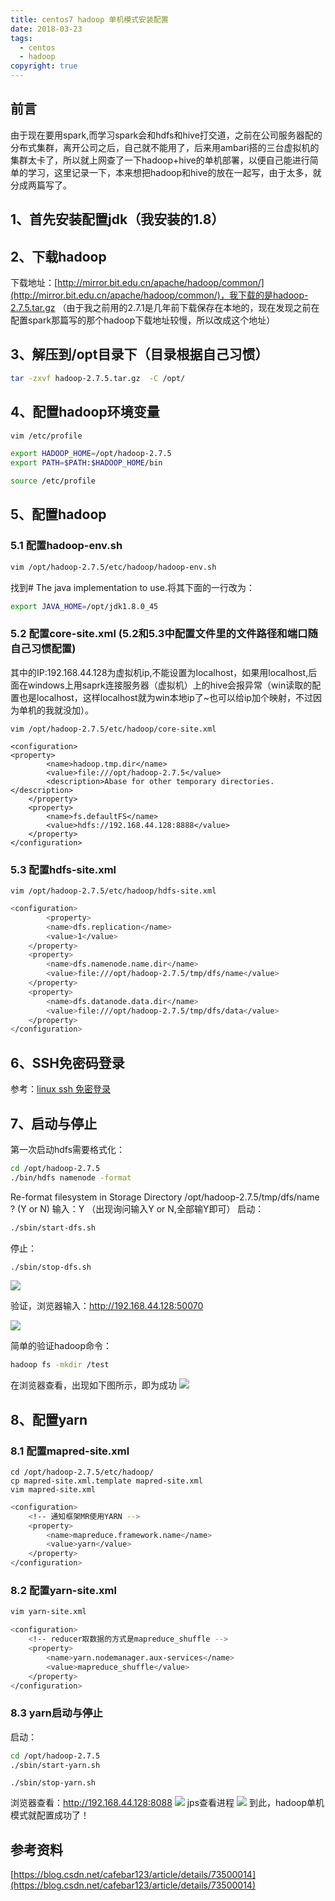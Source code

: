 ```yaml
---
title: centos7 hadoop 单机模式安装配置
date: 2018-03-23
tags:
  - centos
  - hadoop
copyright: true
---
```

## 前言
由于现在要用spark,而学习spark会和hdfs和hive打交道，之前在公司服务器配的分布式集群，离开公司之后，自己就不能用了，后来用ambari搭的三台虚拟机的集群太卡了，所以就上网查了一下hadoop+hive的单机部署，以便自己能进行简单的学习，这里记录一下，本来想把hadoop和hive的放在一起写，由于太多，就分成两篇写了。
## 1、首先安装配置jdk（我安装的1.8）
## 2、下载hadoop
下载地址：[http://mirror.bit.edu.cn/apache/hadoop/common/](http://mirror.bit.edu.cn/apache/hadoop/common/)，我下载的是hadoop-2.7.5.tar.gz
（由于我之前用的2.7.1是几年前下载保存在本地的，现在发现之前在配置spark那篇写的那个hadoop下载地址较慢，所以改成这个地址）
## 3、解压到/opt目录下（目录根据自己习惯）
```bash
tar -zxvf hadoop-2.7.5.tar.gz  -C /opt/
```
<!-- more -->
## 4、配置hadoop环境变量
```bash
vim /etc/profile
```
```bash
export HADOOP_HOME=/opt/hadoop-2.7.5
export PATH=$PATH:$HADOOP_HOME/bin  
```
```bash
source /etc/profile
```
## 5、配置hadoop


### 5.1 配置hadoop-env.sh 
```bash
vim /opt/hadoop-2.7.5/etc/hadoop/hadoop-env.sh
```
找到# The java implementation to use.将其下面的一行改为：
```bash
export JAVA_HOME=/opt/jdk1.8.0_45
```
### 5.2 配置core-site.xml (5.2和5.3中配置文件里的文件路径和端口随自己习惯配置)
其中的IP:192.168.44.128为虚拟机ip,不能设置为localhost，如果用localhost,后面在windows上用saprk连接服务器（虚拟机）上的hive会报异常（win读取的配置也是localhost，这样localhost就为win本地ip了~也可以给ip加个映射，不过因为单机的我就没加）。
```
vim /opt/hadoop-2.7.5/etc/hadoop/core-site.xml
```
```
<configuration>
<property>
        <name>hadoop.tmp.dir</name>
        <value>file:///opt/hadoop-2.7.5</value>
        <description>Abase for other temporary directories.</description>
    </property>
    <property>
        <name>fs.defaultFS</name>
        <value>hdfs://192.168.44.128:8888</value>
    </property>
</configuration>

```

### 5.3 配置hdfs-site.xml
```
vim /opt/hadoop-2.7.5/etc/hadoop/hdfs-site.xml
```
```bash
<configuration>
        <property>
        <name>dfs.replication</name>
        <value>1</value>
    </property>
    <property>
        <name>dfs.namenode.name.dir</name>
        <value>file:///opt/hadoop-2.7.5/tmp/dfs/name</value>
    </property>
    <property>
        <name>dfs.datanode.data.dir</name>
        <value>file:///opt/hadoop-2.7.5/tmp/dfs/data</value>
    </property>
</configuration>

```
## 6、SSH免密码登录
参考：[linux ssh 免密登录](http://dongkelun.com/2018/04/05/sshConf/)
## 7、启动与停止
第一次启动hdfs需要格式化：
```bash
cd /opt/hadoop-2.7.5
./bin/hdfs namenode -format  
```
Re-format filesystem in Storage Directory /opt/hadoop-2.7.5/tmp/dfs/name ? (Y or N) 
输入：Y
（出现询问输入Y or N,全部输Y即可）
启动：
```bash
./sbin/start-dfs.sh
```
停止：
```bash
./sbin/stop-dfs.sh
```
![](http://wx2.sinaimg.cn/large/e44344dcly1fpnngyi59gj20p502idfw.jpg)

验证，浏览器输入：http://192.168.44.128:50070

![](http://wx3.sinaimg.cn/large/e44344dcly1fpnoeul7usj21110lz75w.jpg)

简单的验证hadoop命令：
```bash
hadoop fs -mkdir /test
```
在浏览器查看，出现如下图所示，即为成功
![](http://wx1.sinaimg.cn/large/e44344dcly1fpnoev27ouj217a0didgl.jpg)

## 8、配置yarn

### 8.1 配置mapred-site.xml
```
cd /opt/hadoop-2.7.5/etc/hadoop/
cp mapred-site.xml.template mapred-site.xml
vim mapred-site.xml
```
```bash
<configuration>
    <!-- 通知框架MR使用YARN -->
    <property>
        <name>mapreduce.framework.name</name>
        <value>yarn</value>
    </property>
</configuration>
```
### 8.2 配置yarn-site.xml
```bash
vim yarn-site.xml
```
```bash
<configuration>
    <!-- reducer取数据的方式是mapreduce_shuffle -->
    <property>
        <name>yarn.nodemanager.aux-services</name>
        <value>mapreduce_shuffle</value>
    </property>
</configuration>
```
### 8.3 yarn启动与停止
启动：
```bash
cd /opt/hadoop-2.7.5
./sbin/start-yarn.sh  
```
```
./sbin/stop-yarn.sh 
```
浏览器查看：http://192.168.44.128:8088
![](http://wx4.sinaimg.cn/large/e44344dcly1fpnoewkmuaj21gw0dmwgw.jpg)
jps查看进程
![](http://wx2.sinaimg.cn/large/e44344dcly1fpnoevud3cj20d303ea9y.jpg)
到此，hadoop单机模式就配置成功了！

## 参考资料
[https://blog.csdn.net/cafebar123/article/details/73500014](https://blog.csdn.net/cafebar123/article/details/73500014)














